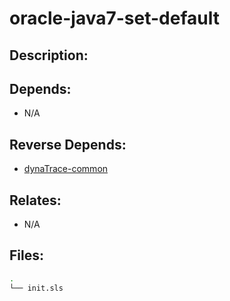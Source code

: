 # oracle-java7-set-default

## Description:



## Depends:

  -  N/A

## Reverse Depends:

  -  [dynaTrace-common](/salt/dynaTrace-common)

## Relates:

  -  N/A

## Files:

```bash
.
└── init.sls
```
